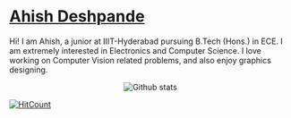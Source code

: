 # [Ahish Deshpande](https://ahish9009.github.io)

Hi! I am Ahish, a junior at IIIT-Hyderabad pursuing B.Tech (Hons.) in ECE. I am extremely interested in Electronics and Computer Science. I love working on Computer Vision related problems, and also enjoy graphics designing.

<html>
<p align='center'>
  <img align="center" src="https://github-readme-stats.vercel.app/api?username=Ahish9009&&show_icons=true&title_color=fff&icon_color=79ff97&text_color=efefef&bg_color=24292e" alt="Github stats" title="Github Stats">
</p>
</html>
  
[![HitCount](http://hits.dwyl.com/Ahish9009/Ahish9009.svg)](http://hits.dwyl.com/Ahish9009/Ahish9009)
